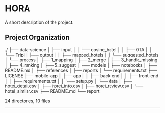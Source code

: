 HORA
==============================

A short description of the project.

Project Organization
------------

./
├── data-science
│   ├── input
│   │   ├── cosine_hotel
│   │   ├── OTA
│   │   └── Tripi
│   ├── output
│   │   ├── mapped_hotels
│   │   └── suggested_hotels
│   └── process
│       ├── 1_mapping
│       ├── 2_merge
│       ├── 3_handle_missing
│       ├── 4_ranking
│       ├── 5_suggest
│       ├── models
│       ├── notebooks
│       ├── README.md
│       ├── references
│       ├── reports
│       └── requirements.txt
├── LICENSE
├── mobile-app
│   ├── app
│   │   ├── back-end
│   │   ├── front-end
│   │   ├── requirements.txt
│   │   └── setup.py
│   └── data
│       ├── hotel_detail.csv
│       ├── hotel_info.csv
│       ├── hotel_review.csv
│       └── hotel_similar.csv
├── README.md
└── report


24 directories, 10 files


--------

